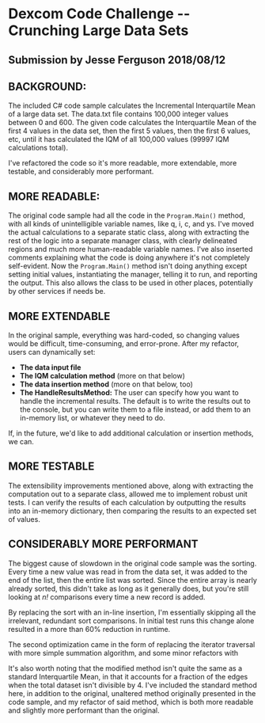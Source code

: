 # Dexcom Code Challenge -- Crunching Large Data Sets
Submission by Jesse Ferguson 2018/08/12
-------------------------------------------------------

## BACKGROUND:

The included C# code sample calculates the Incremental Interquartile Mean of a large data set.  The data.txt file contains 100,000 integer values between 0 and 600.  The given code calculates the Interquartile Mean of the first 4 values in the data set, then the first 5 values, then the first 6 values, etc, until it has calculated the IQM of all 100,000 values (99997 IQM calculations total).

I've refactored the code so it's more readable, more extendable, more testable, and considerably more performant.

## MORE READABLE:

The original code sample had all the code in the `Program.Main()` method, with all kinds of unintelligible variable names, like q, i, c, and ys. I've moved the actual calculations to a separate static class, along with extracting the rest of the logic into a separate manager class, with clearly delineated regions and much more human-readable variable names. I've also inserted comments explaining what the code is doing anywhere it's not completely self-evident. Now the `Program.Main()` method isn't doing anything except setting initial values, instantiating the manager, telling it to run, and reporting the output. This also allows the class to be used in other places, potentially by other services if needs be.

## MORE EXTENDABLE

In the original sample, everything was hard-coded, so changing values would be difficult, time-consuming, and error-prone. After my refactor, users can dynamically set:
 * **The data input file**
 * **The IQM calculation method** (more on that below)
 * **The data insertion method** (more on that below, too)
 * **The HandleResultsMethod:** The user can specify how you want to handle the incremental results. The default is to write the results out to the console, but you can write them to a file instead, or add them to an in-memory list, or whatever they need to do.
 
 If, in the future, we'd like to add additional calculation or insertion methods, we can.
 
 ## MORE TESTABLE
 
 The extensibility improvements mentioned above, along with extracting the computation out to a separate class, allowed me to implement robust unit tests. I can verify the results of each calculation by outputting the results into an in-memory dictionary, then comparing the results to an expected set of values.
 
 ## CONSIDERABLY MORE PERFORMANT
 
 The biggest cause of slowdown in the original code sample was the sorting. Every time a new value was read in from the data set, it was added to the end of the list, then the entire list was sorted. Since the entire array is nearly already sorted, this didn't take as long as it generally does, but you're still looking at _n!_ comparisons every time a new record is added.
 
By replacing the sort with an in-line insertion, I'm essentially skipping all the irrelevant, redundant sort comparisons. In initial test runs this change alone resulted in a more than 60% reduction in runtime.

The second optimization came in the form of replacing the iterator traversal with more simple summation algorithm, and some minor refactors with 

It's also worth noting that the modified method isn't quite the same as a standard Interquartile Mean, in that it accounts for a fraction of the edges when the total dataset isn't divisible by 4. I've included the standard method here, in addition to the original, unaltered method originally presented in the code sample, and my refactor of said method, which is both more readable and slightly more performant than the original.